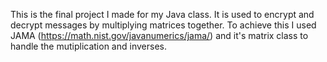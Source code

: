 This is the final project I made for my Java class. It is used to encrypt and decrypt messages by multiplying matrices together. To achieve this I used JAMA (https://math.nist.gov/javanumerics/jama/) and it's matrix class to handle the mutiplication and inverses.

